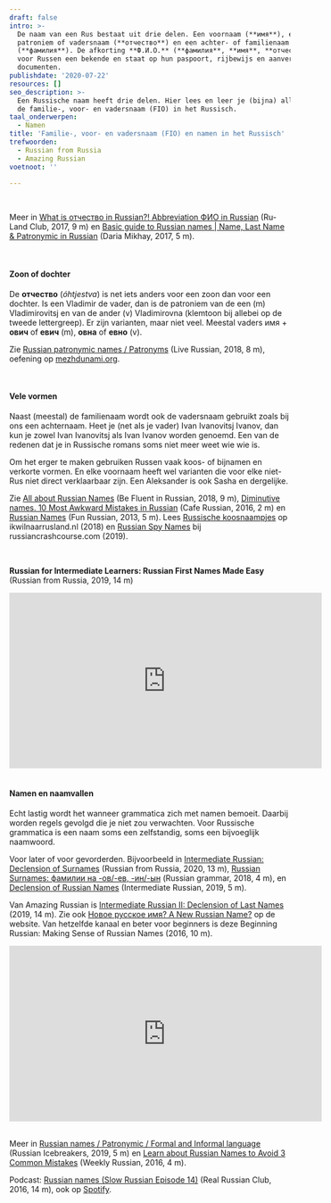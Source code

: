 ```yaml
---
draft: false
intro: >-
  De naam van een Rus bestaat uit drie delen. Een voornaam (**имя**), een
  patroniem of vadersnaam (**отчество**) en een achter- of familienaam
  (**фамилия**). De afkorting **Ф.И.О.** (**фамилия**, **имя**, **отчество**) is
  voor Russen een bekende en staat op hun paspoort, rijbewijs en aanverwante
  documenten.
publishdate: '2020-07-22'
resources: []
seo_description: >-
  Een Russische naam heeft drie delen. Hier lees en leer je (bijna) alles over
  de familie-, voor- en vadersnaam (FIO) in het Russisch.
taal_onderwerpen:
  - Namen
title: 'Familie-, voor- en vadersnaam (FIO) en namen in het Russisch'
trefwoorden:
  - Russian from Russia
  - Amazing Russian
voetnoot: ''

---
```


 <br/>

Meer in [What is отчество in Russian?! Abbreviation ФИО in Russian](https://www.youtube.com/watch?v=gp2NsN2JNb4) (Ru-Land Club, 2017, 9 m) en [Basic guide to Russian names | Name, Last Name & Patronymic in Russian](https://www.youtube.com/watch?v=iT3tsSNDcLw) (Daria Mikhay, 2017, 5 m).

 <br/>

#### Zoon of dochter

De **отчество** (*óhtjestva*) is net iets anders voor een zoon dan voor een dochter. Is een Vladimir de vader, dan is de patroniem van de een (m) Vladimirovitsj en van de ander (v) Vladimirovna (klemtoon bij allebei op de tweede lettergreep). Er zijn varianten, maar niet veel. Meestal vaders имя + **ович** of **евич** (m), **овна** of **евно** (v).


Zie [Russian patronymic names / Patronyms](https://www.youtube.com/watch?v=sBgmFnG3qyw) (Live Russian, 2018, 8 m), oefening op [mezhdunami.org](https://mezhdunami.org/unit01/1_6/language.shtml#ch1213).

<br/> 

#### Vele vormen

Naast (meestal) de familienaam wordt ook de vadersnaam gebruikt zoals bij ons een achternaam. Heet je (net als je vader) Ivan Ivanovitsj Ivanov, dan kun je zowel Ivan Ivanovitsj als Ivan Ivanov worden genoemd. Een van de redenen dat je in Russische romans soms niet meer weet wie wie is.

Om het erger te maken gebruiken Russen vaak koos- of bijnamen en verkorte vormen. En elke voornaam heeft wel varianten die voor elke niet-Rus niet direct verklaarbaar zijn. Een Aleksander is ook Sasha en dergelijke.


Zie [All about Russian Names](https://www.youtube.com/watch?v=FGg9JfQUS40) (Be Fluent in Russian, 2018, 9 m), [Diminutive names. 10 Most Awkward Mistakes in Russian](https://www.youtube.com/watch?v=aT7KJV9vj34) (Cafe Russian, 2016, 2 m) en [Russian Names](https://www.youtube.com/watch?v=2G0bFfqYKo8) (Fun Russian, 2013, 5 m). Lees [Russische koosnaampjes](https://ikwilnaarrusland.nl/russische-koosnaampjes/) op ikwilnaarrusland.nl (2018) en [Russian Spy Names](https://www.russiancrashcourse.com/post/russian-names) bij russiancrashcourse.com (2019).

<br/>

**Russian for Intermediate Learners: Russian First Names Made Easy**<br/>
(Russian from Russia, 2019, 14 m)

<iframe width="560" height="315" src="https://www.youtube.com/embed/2wqTUHjWZkw" frameborder="0" allow="accelerometer; autoplay; encrypted-media; gyroscope; picture-in-picture" allowfullscreen></iframe>



<br/>
<br/>

 

#### Namen en naamvallen

Echt lastig wordt het wanneer grammatica zich met namen bemoeit. Daarbij worden regels gevolgd die je niet zou verwachten. Voor Russische grammatica is een naam soms een zelfstandig, soms een bijvoeglijk naamwoord.

Voor later of voor gevorderden. Bijvoorbeeld in [Intermediate Russian: Declension of Surnames](https://youtu.be/EHjj8Kbts2U) (Russian from Russia, 2020, 13 m), [Russian Surnames: фамилии на -ов/-ев, -ин/-ын](https://www.youtube.com/watch?v=vWUKQmaX2uo) (Russian grammar, 2018, 4 m), en [Declension of Russian Names](https://youtu.be/zEwtuFjCx4k) (Intermediate Russian, 2019, 5 m).


Van Amazing Russian is [Intermediate Russian II: Declension of Last Names](https://www.youtube.com/watch?v=avnjSUBqGJ8) (2019, 14 m). Zie ook [Новое русское имя? A New Russian Name?](https://www.amazingrussian.com/single-post/2019/05/27/Новое-русское-имя-A-New-Russian-Name) op de website. Van hetzelfde kanaal en beter voor beginners is deze Beginning Russian: Making Sense of Russian Names (2016, 10 m). 

<iframe width="560" height="315" src="https://www.youtube.com/embed/e-FBpLauVoA" frameborder="0" allow="accelerometer; autoplay; encrypted-media; gyroscope; picture-in-picture" allowfullscreen></iframe>

 
<br/>
<br/> 

Meer in [Russian names / Patronymic / Formal and Informal language](https://www.youtube.com/watch?v=H4JIfdbxNDg) (Russian Icebreakers, 2019, 5 m) en [Learn about Russian Names to Avoid 3 Common Mistakes](https://youtu.be/YNtKY1NjYAo) (Weekly Russian, 2016, 4 m). 

Podcast: [Russian names (Slow Russian Episode 14)](https://realrussianclub.com/slowrussianpodcast/episode-14/) (Real Russian Club, 2016, 14 m), ook op [Spotify](https://open.spotify.com/episode/3a3U1S8vX8nTyjWmcChBJB?si=VngpQ6-rTqGyV7p3VWJl5A).



 